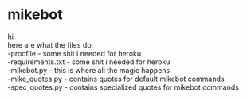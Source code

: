 # mikebot
hi  
here are what the files do:  
-procfile - some shit i needed for heroku  
-requirements.txt - some shit i needed for heroku  
-mikebot.py - this is where all the magic happens  
-mike_quotes.py - contains quotes for default mikebot commands  
-spec_quotes.py - contains specialized quotes for mikebot commands
